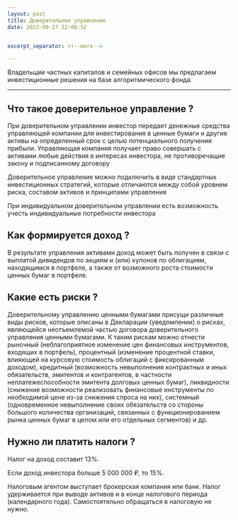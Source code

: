 ```yaml
---
layout: post
title: Доверительное управление
date: 2022-09-27 22:06:52


excerpt_separator: <!--more-->

---
```


Владельцам частных капиталов и семейных офисов мы предлагаем инвестиционные решения на
базе алгоритмического фонда.




---
<!--more-->


## Что такое доверительное управление ?

При доверительном управлении инвестор передает денежные средства управляющей компании для инвестирования в ценные бумаги и другие активы на определенный срок с целью потенциального получения прибыли. Управляющая компания получает право совершать с активами любые действия в интересах инвестора, не противоречащие закону и подписанному договору

Доверительное управление можно подключить в виде стандартных инвестиционных стратегий, которые отличаются между собой уровнем риска, составом активов и принципами управления

При индивидуальном доверительном управлении есть возможность учесть индивидуальные потребности инвестора

## Как формируется доход ?

В результате управления активами доход может быть получен в связи с выплатой дивидендов по акциям и (или) купонов по облигациям, находящимся в портфеле, а также от возможного роста стоимости ценных бумаг в портфеле.

## Какие есть риски ?

Доверительному управлению ценными бумагами присущи различные виды рисков, которые описаны в Декларации (уведомлении) о рисках, являющейся неотъемлемой частью договора доверительного управления ценными бумагами. К таким рискам можно отнести рыночный (неблагоприятное изменение цен финансовых инструментов, входящих в портфель), процентный (изменение процентной ставки, влияющей на курсовую стоимость облигаций с фиксированным доходом), кредитный (возможность невыполнения контрактных и иных обязательств, эмитентов и контрагентов, в частности неплатежеспособности эмитента долговых ценных бумаг), ликвидности (снижение возможности реализовать финансовые инструменты по необходимой цене из-за снижения спроса на них), системный (одновременное невыполнение своих обязательств со стороны большого количества организаций, связанных с функционированием рынка ценных бумаг в целом или его отдельных сегментов) и др.

## Нужно ли платить налоги ?

Налог на доход составит 13%.

Если доход инвестора больше 5 000 000 ₽, то 15%.

Налоговым агентом выступает брокерская компания или банк. Налог удерживается при выводе активов и в конце налогового периода (календарного года). Самостоятельно обращаться в налоговую не нужно. 

